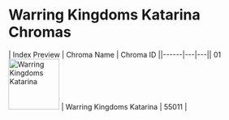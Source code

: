 # Warring Kingdoms Katarina Chromas

| Index  Preview | Chroma Name | Chroma ID ||------|---|---|| 01  <img src='https://raw.communitydragon.org/latest/plugins/rcp-be-lol-game-data/global/default/v1/champion-chroma-images/55/55011.png' alt='Warring Kingdoms Katarina' width='100'> | Warring Kingdoms Katarina | 55011 |